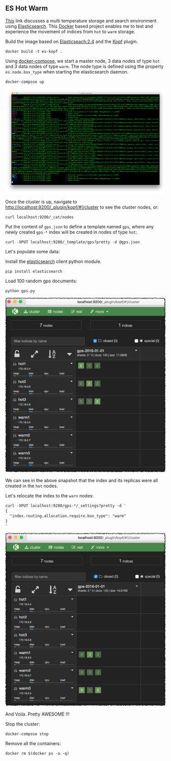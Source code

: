 ## ES Hot Warm

[This](https://www.elastic.co/blog/hot-warm-architecture) link discusses a multi temperature storage and search environment using [Elasticsearch](https://www.elastic.co/). This [Docker](https://docs.docker.com/) based project enables me to test and experience the movement of indices from `hot` to `warm` storage.

Build the image based on [Elasticseach:2.4](https://hub.docker.com/_/elasticsearch/) and the [Kopf](https://github.com/lmenezes/elasticsearch-kopf) plugin.

```
docker build -t es-kopf .
```

Using [docker-compose](https://docs.docker.com/compose/), we start a master node, 3 data nodes of type `hot` and 3 data nodes of type `warm`.
The node type is defined using the property `es.node.box_type` when starting the elasticsearch daemon.

```
docker-compose up
```

![](media/compose-up.png)

Once the cluster is up, navigate to <http://localhost:9200/_plugin/kopf/#!/cluster> to see the cluster nodes, or:

```
curl localhost:9200/_cat/nodes
```

Put the content of `gps.json` to define a template named `gps`, where any newly created `gps-*` index will be created in nodes of type `hot`: 

```
curl -XPUT localhost:9200/_template/gps?pretty -d @gps.json
```

Let's populate some data:

Install the [elasticsearch](https://elasticsearch-py.readthedocs.io/en/master/) client python module.

```
pip install elasticsearch
```

Load 100 random gps documents:

```
python gps.py
```

![](media/hot.png)

We can see in the above snapshot that the index and its replicas were all created in the `hot` nodes.

Let's relocate the index to the `warn` nodes:

```
curl -XPUT localhost:9200/gps-*/_settings?pretty -d '
{
  "index.routing.allocation.require.box_type": "warm"
}
'
```

![](media/warm.png)

And Voila. Pretty AWESOME !!!

Stop the cluster:

```
docker-compose stop
```

Remove all the containers:

```
docker rm $(docker ps -a -q)
```
